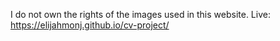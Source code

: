 I do not own the rights of the images used in this website.
Live: https://elijahmonj.github.io/cv-project/

